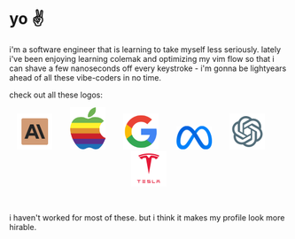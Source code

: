 # yo ✌️

i'm a software engineer that is learning to take myself less seriously. lately i've been enjoying learning colemak and optimizing my vim flow so that i can shave a few nanoseconds off every keystroke - i'm gonna be lightyears ahead of all these vibe-coders in no time. 

check out all these logos:

<p align="center">
  <img src="assets/claude.png" height="auto" width="64"/>&emsp;&emsp;
  <img src="assets/apple.png" height="auto" width="64"/>&emsp;&emsp;
  <img src="assets/google.png" height="auto" width="64"/>&emsp;&emsp;
  <img src="assets/meta.png" height="auto" width="64"/>&emsp;&emsp;
  <img src="assets/openai.png" height="auto" width="64" />&emsp;&emsp;
  <img src="assets/tesla.png" height="auto" width="64" />
</p>
<br/>

i haven't worked for most of these. but i think it makes my profile look more hirable.
